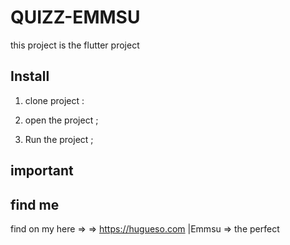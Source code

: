 # QUIZZ-EMMSU

this project is the flutter project

## Install

1) clone project :

2) open the project ;

3) Run the  project ;

## important  

## find me
 
find on my here  => =>  https://hugueso.com  |Emmsu =>  the perfect